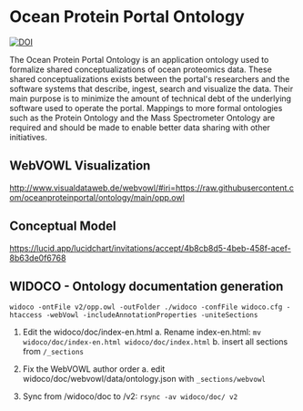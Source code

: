 # Ocean Protein Portal Ontology

[![DOI](https://zenodo.org/badge/DOI/10.5281/zenodo.4660266.svg)](https://doi.org/10.5281/zenodo.4660266)

The Ocean Protein Portal Ontology is an application ontology used to formalize shared conceptualizations of ocean proteomics data. These shared conceptualizations exists between the portal's researchers and the software systems that describe, ingest, search and visualize the data. Their main purpose is to minimize the amount of technical debt of the underlying software used to operate the portal. Mappings to more formal ontologies such as the Protein Ontology and the Mass Spectrometer Ontology are required and should be made to enable better data sharing with other initiatives.


## WebVOWL Visualization

http://www.visualdataweb.de/webvowl/#iri=https://raw.githubusercontent.com/oceanproteinportal/ontology/main/opp.owl

## Conceptual Model

https://lucid.app/lucidchart/invitations/accept/4b8cb8d5-4beb-458f-acef-8b63de0f6768

## WIDOCO - Ontology documentation generation

`widoco -ontFile v2/opp.owl -outFolder ./widoco -confFile widoco.cfg -htaccess -webVowl -includeAnnotationProperties -uniteSections`

1. Edit the widoco/doc/index-en.html
  a. Rename index-en.html: `mv widoco/doc/index-en.html widoco/doc/index.html`
  b. insert all sections from `/_sections`

2. Fix the WebVOWL author order
  a. edit widoco/doc/webvowl/data/ontology.json with `_sections/webvowl`
3. Sync from /widoco/doc to /v2: `rsync -av widoco/doc/ v2`
